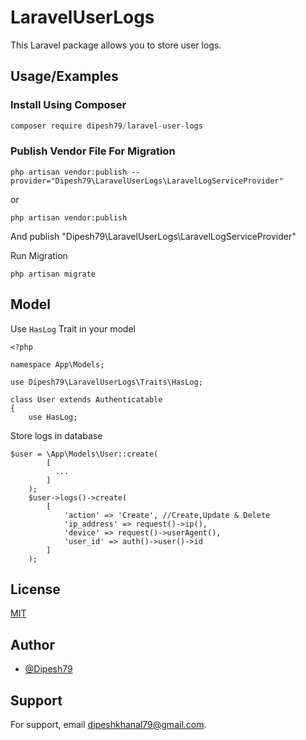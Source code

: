 
# LaravelUserLogs

This Laravel package allows you to store user logs.


## Usage/Examples
### Install Using Composer
```javascript
composer require dipesh79/laravel-user-logs
```

### Publish Vendor File For Migration
```
php artisan vendor:publish --provider="Dipesh79\LaravelUserLogs\LaravelLogServiceProvider"
```
or 
```
php artisan vendor:publish
```
And publish "Dipesh79\LaravelUserLogs\LaravelLogServiceProvider"

Run Migration

```
php artisan migrate
```


## Model
Use ```HasLog``` Trait in your model

```
<?php

namespace App\Models;

use Dipesh79\LaravelUserLogs\Traits\HasLog;

class User extends Authenticatable
{
    use HasLog;
```
Store logs in database

```
$user = \App\Models\User::create(
        [
          ...
        ]
    );
    $user->logs()->create(
        [
            'action' => 'Create', //Create,Update & Delete
            'ip_address' => request()->ip(),
            'device' => request()->userAgent(),
            'user_id' => auth()->user()->id
        ]
    );
```


## License

[MIT](https://choosealicense.com/licenses/mit/)


## Author

- [@Dipesh79](https://www.github.com/Dipesh79)


## Support

For support, email dipeshkhanal79@gmail.com.

